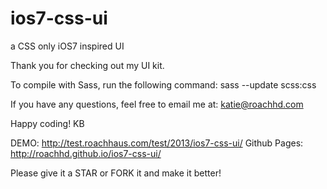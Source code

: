 ios7-css-ui
===========

a CSS only iOS7 inspired UI

Thank you for checking out my UI kit.

To compile with Sass, run the following command:
sass --update scss:css

If you have any questions, feel free to email me at:
katie@roachhd.com

Happy coding!
KB

DEMO: http://test.roachhaus.com/test/2013/ios7-css-ui/
Github Pages: http://roachhd.github.io/ios7-css-ui/

Please give it a STAR or FORK it and make it better!
